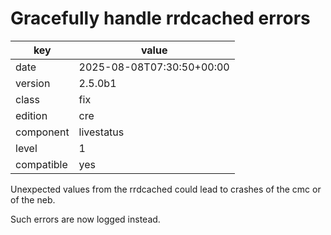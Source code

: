 [//]: # (werk v2)
# Gracefully handle rrdcached errors

key        | value
---------- | ---
date       | 2025-08-08T07:30:50+00:00
version    | 2.5.0b1
class      | fix
edition    | cre
component  | livestatus
level      | 1
compatible | yes

Unexpected values from the rrdcached could lead to crashes
of the cmc or of the neb.

Such errors are now logged instead.

